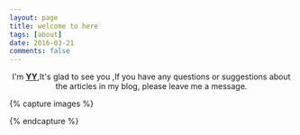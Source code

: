 ```yaml
---
layout: page
title: welcome to here
tags: [about]
date: 2016-03-21
comments: false
---
```

    
<center>I'm <a href="http://foreachlife.github.io"><b>YY</b></a>,It's glad to see you ,If you have any questions or suggestions about the articles in my blog, please leave me a message.</center>



{% capture images %}
   
{% endcapture %}







      

